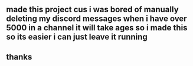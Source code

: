 ## made this project cus i was bored of manually deleting my discord messages when i have over 5000 in a channel it will take ages so i made this so its easier i can just leave it running
## thanks
